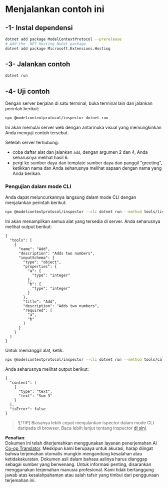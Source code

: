 <!--
CO_OP_TRANSLATOR_METADATA:
{
  "original_hash": "d1954cd45a2563dfea43bfe48cccb0c8",
  "translation_date": "2025-05-17T09:11:07+00:00",
  "source_file": "03-GettingStarted/01-first-server/solution/dotnet/README.md",
  "language_code": "id"
}
-->
# Menjalankan contoh ini

## -1- Instal dependensi

```bash
dotnet add package ModelContextProtocol --prerelease
# Add the .NET Hosting NuGet package
dotnet add package Microsoft.Extensions.Hosting
```

## -3- Jalankan contoh

```bash
dotnet run
```

## -4- Uji contoh

Dengan server berjalan di satu terminal, buka terminal lain dan jalankan perintah berikut:

```bash
npx @modelcontextprotocol/inspector dotnet run
```

Ini akan memulai server web dengan antarmuka visual yang memungkinkan Anda menguji contoh tersebut.

Setelah server terhubung:

- coba daftar alat dan jalankan `add`, dengan argumen 2 dan 4, Anda seharusnya melihat hasil 6.
- pergi ke sumber daya dan template sumber daya dan panggil "greeting", ketikkan nama dan Anda seharusnya melihat sapaan dengan nama yang Anda berikan.

### Pengujian dalam mode CLI

Anda dapat meluncurkannya langsung dalam mode CLI dengan menjalankan perintah berikut:

```bash
npx @modelcontextprotocol/inspector --cli dotnet run --method tools/list
```

Ini akan menampilkan semua alat yang tersedia di server. Anda seharusnya melihat output berikut:

```text
{
  "tools": [
    {
      "name": "Add",
      "description": "Adds two numbers",
      "inputSchema": {
        "type": "object",
        "properties": {
          "a": {
            "type": "integer"
          },
          "b": {
            "type": "integer"
          }
        },
        "title": "Add",
        "description": "Adds two numbers",
        "required": [
          "a",
          "b"
        ]
      }
    }
  ]
}
```

Untuk memanggil alat, ketik:

```bash
npx @modelcontextprotocol/inspector --cli dotnet run --method tools/call --tool-name Add --tool-arg a=1 --tool-arg b=2
```

Anda seharusnya melihat output berikut:

```text
{
  "content": [
    {
      "type": "text",
      "text": "Sum 3"
    }
  ],
  "isError": false
}
```

> ![!TIP]
> Biasanya lebih cepat menjalankan ispector dalam mode CLI daripada di browser.
> Baca lebih lanjut tentang inspector [di sini](https://github.com/modelcontextprotocol/inspector).

**Penafian**:  
Dokumen ini telah diterjemahkan menggunakan layanan penerjemahan AI [Co-op Translator](https://github.com/Azure/co-op-translator). Meskipun kami berupaya untuk akurasi, harap diingat bahwa terjemahan otomatis mungkin mengandung kesalahan atau ketidakakuratan. Dokumen asli dalam bahasa aslinya harus dianggap sebagai sumber yang berwenang. Untuk informasi penting, disarankan menggunakan terjemahan manusia profesional. Kami tidak bertanggung jawab atas kesalahpahaman atau salah tafsir yang timbul dari penggunaan terjemahan ini.